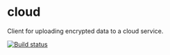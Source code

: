 # cloud
Client for uploading encrypted data to a cloud service.

[![Build status](https://ci.appveyor.com/api/github/webhook?id=y1vt42ujax9kavn6?svg=true)](https://ci.appveyor.com/project/SandroGuerotto/cloud/)
